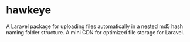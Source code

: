 # hawkeye
A Laravel package for uploading files automatically in a nested md5 hash naming folder structure. A mini CDN for optimized file storage for Laravel.
